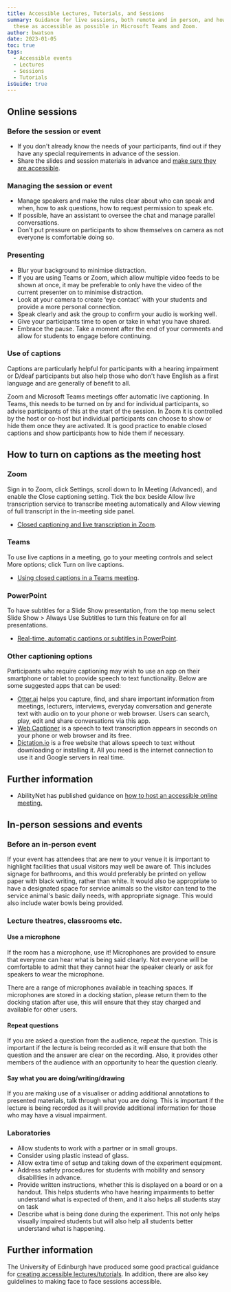 ```yaml
---
title: Accessible Lectures, Tutorials, and Sessions
summary: Guidance for live sessions, both remote and in person, and how to make
  these as accessible as possible in Microsoft Teams and Zoom.
author: bwatson
date: 2023-01-05
toc: true
tags:
  - Accessible events
  - Lectures
  - Sessions
  - Tutorials
isGuide: true
---
```

## Online sessions

### Before the session or event

* If you don't already know the needs of your participants, find out if they have any special requirements in advance of the session. 
* Share the slides and session materials in advance and [make sure they are accessible](https://support.microsoft.com/en-us/office/make-your-powerpoint-presentations-accessible-to-people-with-disabilities-6f7772b2-2f33-4bd2-8ca7-dae3b2b3ef25).

### Managing the session or event

* Manage speakers and make the rules clear about who can speak and when, how to ask questions, how to request permission to speak etc.
* If possible, have an assistant to oversee the chat and manage parallel conversations.
* Don't put pressure on participants to show themselves on camera as not everyone is comfortable doing so.

### Presenting

* Blur your background to minimise distraction.
* If you are using Teams or Zoom, which allow multiple video feeds to be shown at once, it may be preferable to only have the video of the current presenter on to minimise distraction. 
* Look at your camera to create ‘eye contact’ with your students and provide a more personal connection.
* Speak clearly and ask the group to confirm your audio is working well.
* Give your participants time to open or take in what you have shared.
* Embrace the pause. Take a moment after the end of your comments and allow for students to engage before continuing.

### Use of captions

Captions are particularly helpful for participants with a hearing impairment or D/deaf participants but also help those who don't have English as a first language and are generally of benefit to all.

Zoom and Microsoft Teams meetings offer automatic live captioning. In Teams, this needs to be turned on by and for individual participants, so advise participants of this at the start of the session. In Zoom it is controlled by the host or co-host but individual participants can choose to show or hide them once they are activated. It is good practice to enable closed captions and show participants how to hide them if necessary. 

## How to turn on captions as the meeting host

### Zoom

Sign in to Zoom, click Settings, scroll down to In Meeting (Advanced), and enable the Close captioning setting. Tick the box beside Allow live transcription service to transcribe meeting automatically and Allow viewing of full transcript in the in-meeting side panel.

* [Closed captioning and live transcription in Zoom](https://support.zoom.us/hc/en-us/articles/207279736-Closed-Captioning).

### Teams

To use live captions in a meeting, go to your meeting controls and select More options; click Turn on live captions.

* [Using closed captions in a Teams meeting](https://support.microsoft.com/en-us/office/use-live-captions-in-a-teams-meeting-4be2d304-f675-4b57-8347-cbd000a21260).

### PowerPoint

To have subtitles for a Slide Show presentation, from the top menu select Slide Show > Always Use Subtitles to turn this feature on for all presentations.

* [Real-time, automatic captions or subtitles in PowerPoint](https://support.microsoft.com/en-us/office/present-with-real-time-automatic-captions-or-subtitles-in-powerpoint-68d20e49-aec3-456a-939d-34a79e8ddd5f).

### Other captioning options

Participants who require captioning may wish to use an app on their smartphone or tablet to provide speech to text functionality. Below are some suggested apps that can be used:

* [Otter.ai](https://otter.ai/) helps you capture, find, and share important information from meetings, lecturers, interviews, everyday conversation and generate text with audio on to your phone or web browser. Users can search, play, edit and share conversations via this app.
* [Web Captioner](https://webcaptioner.com/) is a speech to text transcription appears in seconds on your phone or web browser and its free.
* [Dictation.io](https://dictation.io/) is a free website that allows speech to text without downloading or installing it. All you need is the internet connection to use it and Google servers in real time.

## Further information

* AbilityNet has published guidance on [how to host an accessible online meeting.](https://abilitynet.org.uk/news-blogs/how-host-accessible-online-meeting)

## In-person sessions and events 

### Before an in-person event 

If your event has attendees that are new to your venue it is important to highlight facilities that usual visitors may well be aware of. This includes signage for bathrooms, and this would preferably be printed on yellow paper with black writing, rather than white. It would also be appropriate to have a designated space for service animals so the visitor can tend to the service animal's basic daily needs, with appropriate signage. This would also include water bowls being provided. 

### Lecture theatres, classrooms etc. 

#### Use a microphone

If the room has a microphone, use it! Microphones are provided to ensure that everyone can hear what is being said clearly. Not everyone will be comfortable to admit that they cannot hear the speaker clearly or ask for speakers to wear the microphone. 

There are a range of microphones available in teaching spaces. If microphones are stored in a docking station, please return them to the docking station after use, this will ensure that they stay charged and available for other users. 

#### Repeat questions

If you are asked a question from the audience, repeat the question. This is important if the lecture is being recorded as it will ensure that both the question and the answer are clear on the recording. Also, it provides other members of the audience with an opportunity to hear the question clearly. 

#### Say what you are doing/writing/drawing

If you are making use of a visualiser or adding additional annotations to presented materials, talk through what you are doing. This is important if the lecture is being recorded as it will provide additional information for those who may have a visual impairment.

### Laboratories

* Allow students to work with a partner or in small groups.
* Consider using plastic instead of glass.
* Allow extra time of setup and taking down of the experiment equipment.
* Address safety procedures for students with mobility and sensory disabilities in advance.
* Provide written instructions, whether this is displayed on a board or on a handout. This helps students who have hearing impairments to better understand what is expected of them, and it also helps all students stay on task
* Describe what is being done during the experiment. This not only helps visually impaired students but will also help all students better understand what is happening.

## Further information

The University of Edinburgh have produced some good practical guidance for [creating accessible lectures/tutorials](https://www.ed.ac.uk/information-services/help-consultancy/accessibility/creating-materials/accesslectures). In addition, there are also key guidelines to making face to face sessions accessible.